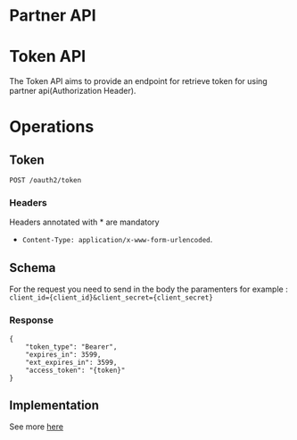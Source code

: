 # Partner API
# Token API
The Token API aims to provide an endpoint for retrieve token for using partner api(Authorization Header).

# Operations
## Token
```POST /oauth2/token```

### Headers
Headers annotated with \* are mandatory
* `Content-Type: application/x-www-form-urlencoded`.

## Schema
For the request you need to send in the body the paramenters
for example :
`client_id={client_id}&client_secret={client_secret}`

### Response 
```
{
    "token_type": "Bearer",
    "expires_in": 3599,
    "ext_expires_in": 3599,
    "access_token": "{token}"
}
```
## Implementation
See more [here](Tutorials.html#java-apache-httpclient-full-implementation-of-a-client)
